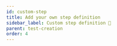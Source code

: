```yaml
---
id: custom-step
title: Add your own step definition
sidebar_label: Custom step definition 🚧
parent: test-creation
order: 4
---
```


